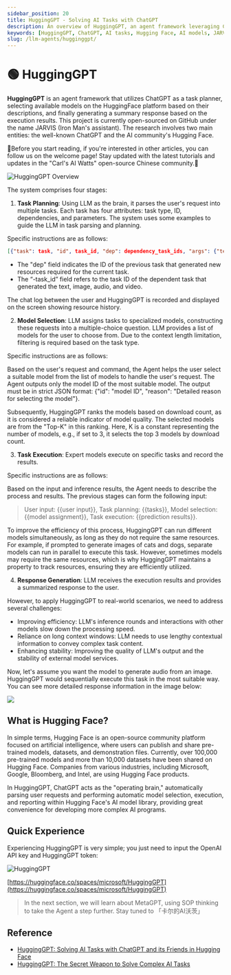 ```yaml
---
sidebar_position: 20
title: HuggingGPT - Solving AI Tasks with ChatGPT
description: An overview of HuggingGPT, an agent framework leveraging ChatGPT and Hugging Face for task execution.
keywords: [HuggingGPT, ChatGPT, AI tasks, Hugging Face, AI models, JARVIS, AI framework]
slug: /llm-agents/hugginggpt/
---
```

# 🟢 HuggingGPT

**HuggingGPT** is an agent framework that utilizes ChatGPT as a task planner, selecting available models on the HuggingFace platform based on their descriptions, and finally generating a summary response based on the execution results. This project is currently open-sourced on GitHub under the name JARVIS (Iron Man's assistant). The research involves two main entities: the well-known ChatGPT and the AI community's Hugging Face.

🎉Before you start reading, if you're interested in other articles, you can follow us on the welcome page! Stay updated with the latest tutorials and updates in the "Carl's AI Watts" open-source Chinese community.🎉

![HuggingGPT Overview](https://cdn.jsdelivr.net/gh/donttal/imgbed/img/7ca6eb5ab3c279326c17883c62759906.png)

The system comprises four stages:

1. **Task Planning**: Using LLM as the brain, it parses the user's request into multiple tasks. Each task has four attributes: task type, ID, dependencies, and parameters. The system uses some examples to guide the LLM in task parsing and planning.

Specific instructions are as follows:

```json
[{"task": task, "id", task_id, "dep": dependency_task_ids, "args": {"text": text, "image": URL, "audio": URL, "video": URL}}]
```

- The "dep" field indicates the ID of the previous task that generated new resources required for the current task.
- The “-task_id” field refers to the task ID of the dependent task that generated the text, image, audio, and video.

The chat log between the user and HuggingGPT is recorded and displayed on the screen showing resource history.

2. **Model Selection**: LLM assigns tasks to specialized models, constructing these requests into a multiple-choice question. LLM provides a list of models for the user to choose from. Due to the context length limitation, filtering is required based on the task type.

Specific instructions are as follows:

Based on the user's request and command, the Agent helps the user select a suitable model from the list of models to handle the user's request. The Agent outputs only the model ID of the most suitable model. The output must be in strict JSON format: {"id": "model ID", "reason": "Detailed reason for selecting the model"}.

Subsequently, HuggingGPT ranks the models based on download count, as it is considered a reliable indicator of model quality. The selected models are from the "Top-K" in this ranking. Here, K is a constant representing the number of models, e.g., if set to 3, it selects the top 3 models by download count.

3. **Task Execution**: Expert models execute on specific tasks and record the results.

Specific instructions are as follows:

Based on the input and inference results, the Agent needs to describe the process and results. The previous stages can form the following input:

> User input: {{user input}}, Task planning: {{tasks}}, Model selection: {{model assignment}}, Task execution: {{prediction results}}.

To improve the efficiency of this process, HuggingGPT can run different models simultaneously, as long as they do not require the same resources. For example, if prompted to generate images of cats and dogs, separate models can run in parallel to execute this task. However, sometimes models may require the same resources, which is why HuggingGPT maintains a property to track resources, ensuring they are efficiently utilized.

4. **Response Generation**: LLM receives the execution results and provides a summarized response to the user.

However, to apply HuggingGPT to real-world scenarios, we need to address several challenges:

- Improving efficiency: LLM's inference rounds and interactions with other models slow down the processing speed.
- Reliance on long context windows: LLM needs to use lengthy contextual information to convey complex task content.
- Enhancing stability: Improving the quality of LLM's output and the stability of external model services.

Now, let's assume you want the model to generate audio from an image. HuggingGPT would sequentially execute this task in the most suitable way. You can see more detailed response information in the image below:

![](https://cdn.jsdelivr.net/gh/donttal/imgbed/img/3b89f6421e3308e5a44aa806f22ce852.png)

## What is Hugging Face?

In simple terms, Hugging Face is an open-source community platform focused on artificial intelligence, where users can publish and share pre-trained models, datasets, and demonstration files. Currently, over 100,000 pre-trained models and more than 10,000 datasets have been shared on Hugging Face. Companies from various industries, including Microsoft, Google, Bloomberg, and Intel, are using Hugging Face products.

In HuggingGPT, ChatGPT acts as the "operating brain," automatically parsing user requests and performing automatic model selection, execution, and reporting within Hugging Face's AI model library, providing great convenience for developing more complex AI programs.

## Quick Experience

Experiencing HuggingGPT is very simple; you just need to input the OpenAI API key and HuggingGPT token:

![HuggingGPT](https://cdn.jsdelivr.net/gh/donttal/imgbed/img/af53066a65068691424d1e0c06342ddf.png)

[https://huggingface.co/spaces/microsoft/HuggingGPT](https://huggingface.co/spaces/microsoft/HuggingGPT)

> In the next section, we will learn about MetaGPT, using SOP thinking to take the Agent a step further. Stay tuned to 「卡尔的AI沃茨」

## Reference

- [HuggingGPT: Solving AI Tasks with ChatGPT and its Friends in Hugging Face](https://arxiv.org/abs/2303.17580)
- [HuggingGPT: The Secret Weapon to Solve Complex AI Tasks](https://www.kdnuggets.com/2023/05/hugginggpt-secret-weapon-solve-complex-ai-tasks.html)